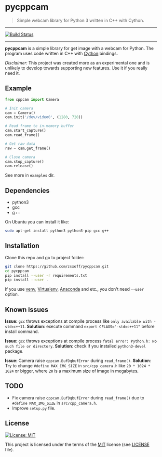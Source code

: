 # pycppcam

> Simple webcam library for Python 3 written in C++ with Cython.

---

[![Build Status](https://travis-ci.org/zsxoff/pycppcam.svg?branch=master)](https://travis-ci.org/zsxoff/pycppcam)

---

**pycppcam** is a simple library for get image with a webcam for Python. The program uses code written in C++ with [Cython](https://cython.org/) bindings.

*Disclaimer:* This project was created more as an experimental one and is unlikely to develop towards supporting new features. Use it if you really need it.

## Example

```python
from cppcam import Camera

# Init camera
cam = Camera()
cam.init('/dev/video0', (1280, 720))

# Read frame to in-memory buffer
cam.start_capture()
cam.read_frame()

# Get raw data
raw = cam.get_frame()

# Close camera
cam.stop_capture()
cam.release()
```

See more in `examples` dir.

## Dependencies

* python3
* gcc
* g++

On Ubuntu you can install it like:

```bash
sudo apt-get install python3 python3-pip gcc g++
```

## **Installation**

Clone this repo and go to project folder:

```bash
git clone https://github.com/zsxoff/pycppcam.git
cd pycppcam
pip install --user -r requirements.txt
pip install --user .
```

If you use [venv](<https://docs.python.org/3/library/venv.html>), [Virtualenv](<https://virtualenv.pypa.io/en/latest/>), [Anaconda](<https://www.anaconda.com/>) and etc., you don't need `--user` option.

## **Known issues**

**Issue**: `gcc` throws exceptions at compile process like `only available with -std=c++11`.
**Solution**: execute command `export CFLAGS="-std=c++11"` before install command.

**Issue**: `gcc` throws exceptions at compile process `fatal error: Python.h: No such file or directory`.
**Solution**: check if you installed `python3-devel` package.

**Issue**: Camera raise `cppcam.BufDqbufError` during `read_frame()`.
**Solution**: Try to change `#define MAX_IMG_SIZE` in `src/cpp_camera.h` like `20 * 1024 * 1024` or bigger, where `20` is a maximum size of image in megabytes.

## TODO

* Fix camera raise `cppcam.BufDqbufError` during `read_frame()` due to `#define MAX_IMG_SIZE` in `src/cpp_camera.h`.
* Improve `setup.py` file.

## License

[![License: MIT](https://img.shields.io/badge/License-MIT-green.svg?style=flat-square)](https://opensource.org/licenses/MIT)

This project is licensed under the terms of the [MIT](https://opensource.org/licenses/MIT) license (see [LICENSE](<https://github.com/zsxoff/pycppcam/blob/master/LICENSE>) file).
